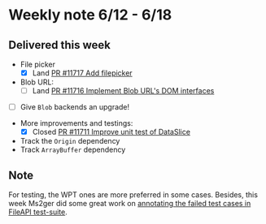 # Weekly note 6/12 - 6/18

## Delivered this week

- File picker
    - [x] Land [PR #11717 Add filepicker](https://github.com/servo/servo/pull/11717)
- Blob URL:
    - [ ] Land [PR #11716 Implement Blob URL's DOM interfaces](https://github.com/servo/servo/pull/11716)
- [ ] Give `Blob` backends an upgrade!
- More improvements and testings:
    - [x] Closed [PR #11711 Improve unit test of DataSlice](https://github.com/servo/servo/pull/11711)
- Track the `Origin` dependency
- Track `ArrayBuffer` dependency


## Note

For testing, the WPT ones are more preferred in some cases. Besides, this week Ms2ger did some great work on [annotating the failed test cases in FileAPI test-suite](https://github.com/servo/servo/pull/11764).

